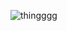 ![thingggg](https://user-images.githubusercontent.com/10619135/170433592-c4195b1e-cf7b-4114-99ac-3527a16f62b7.png)
